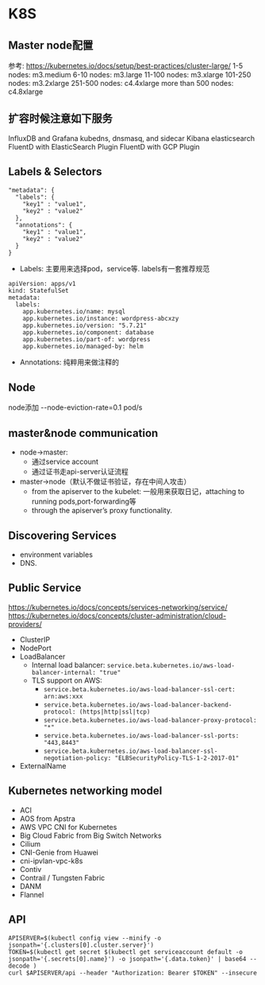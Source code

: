 # K8S
## Master node配置
参考: https://kubernetes.io/docs/setup/best-practices/cluster-large/
1-5 nodes: m3.medium
6-10 nodes: m3.large
11-100 nodes: m3.xlarge
101-250 nodes: m3.2xlarge
251-500 nodes: c4.4xlarge
more than 500 nodes: c4.8xlarge
## 扩容时候注意如下服务
InfluxDB and Grafana
kubedns, dnsmasq, and sidecar
Kibana
elasticsearch
FluentD with ElasticSearch Plugin
FluentD with GCP Plugin
## Labels & Selectors
```
"metadata": {
  "labels": {
    "key1" : "value1",
    "key2" : "value2"
  },
  "annotations": {
    "key1" : "value1",
    "key2" : "value2"
  }
}
```
- Labels: 主要用来选择pod，service等. labels有一套推荐规范
```
apiVersion: apps/v1
kind: StatefulSet
metadata:
  labels:
    app.kubernetes.io/name: mysql
    app.kubernetes.io/instance: wordpress-abcxzy
    app.kubernetes.io/version: "5.7.21"
    app.kubernetes.io/component: database
    app.kubernetes.io/part-of: wordpress
    app.kubernetes.io/managed-by: helm
```
- Annotations: 纯粹用来做注释的
## Node
node添加
--node-eviction-rate=0.1 pod/s
## master&node communication 
- node->master: 
  - 通过service account
  - 通过证书走api-server认证流程
- master->node（默认不做证书验证，存在中间人攻击）
  - from the apiserver to the kubelet: 一般用来获取日记，attaching to running pods,port-forwarding等
  - through the apiserver’s proxy functionality.
## Discovering Services
- environment variables 
- DNS.
## Public Service
https://kubernetes.io/docs/concepts/services-networking/service/
https://kubernetes.io/docs/concepts/cluster-administration/cloud-providers/
- ClusterIP
- NodePort
- LoadBalancer
  - Internal load balancer: `service.beta.kubernetes.io/aws-load-balancer-internal: "true"`
  - TLS support on AWS: 
    - `service.beta.kubernetes.io/aws-load-balancer-ssl-cert: arn:aws:xxx`
    - `service.beta.kubernetes.io/aws-load-balancer-backend-protocol: (https|http|ssl|tcp)`
    - `service.beta.kubernetes.io/aws-load-balancer-proxy-protocol: "*"`
    - `service.beta.kubernetes.io/aws-load-balancer-ssl-ports: "443,8443"`
    - `service.beta.kubernetes.io/aws-load-balancer-ssl-negotiation-policy: "ELBSecurityPolicy-TLS-1-2-2017-01"`
- ExternalName
## Kubernetes networking model
- ACI
- AOS from Apstra
- AWS VPC CNI for Kubernetes
- Big Cloud Fabric from Big Switch Networks
- Cilium
- CNI-Genie from Huawei
- cni-ipvlan-vpc-k8s
- Contiv
- Contrail / Tungsten Fabric
- DANM
- Flannel
## API
```
APISERVER=$(kubectl config view --minify -o jsonpath='{.clusters[0].cluster.server}')
TOKEN=$(kubectl get secret $(kubectl get serviceaccount default -o jsonpath='{.secrets[0].name}') -o jsonpath='{.data.token}' | base64 --decode )
curl $APISERVER/api --header "Authorization: Bearer $TOKEN" --insecure
```